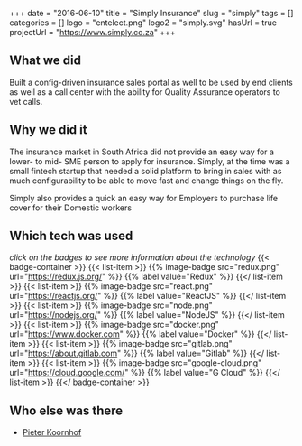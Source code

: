 +++ 
date = "2016-06-10"
title = "Simply Insurance"
slug = "simply" 
tags = []
categories = []
logo = "entelect.png"
logo2 = "simply.svg"
hasUrl = true
projectUrl = "https://www.simply.co.za"
+++
## What we did
Built a config-driven insurance sales portal as well to be used by end clients as well as a call center with the ability for Quality Assurance operators to vet calls.

## Why we did it
The insurance market in South Africa did not provide an easy way for a lower- to mid- SME person to apply for insurance. Simply, at the time was a small fintech startup that needed a solid platform to bring in sales with as much configurability to be able to move fast and change things on the fly.

Simply also provides a quick an easy way for Employers to purchase life cover for their Domestic workers

## Which tech was used
*click on the badges to see more information about the technology*
{{< badge-container >}}
  {{< list-item >}}
    {{% image-badge src="redux.png" url="https://redux.js.org/" %}}
    {{% label value="Redux" %}}
  {{</ list-item >}}
  {{< list-item >}}
    {{% image-badge src="react.png" url="https://reactjs.org/" %}}
    {{% label value="ReactJS" %}}
  {{</ list-item >}}
  {{< list-item >}}
    {{% image-badge src="node.png" url="https://nodejs.org/" %}}
    {{% label value="NodeJS" %}}
  {{</ list-item >}}
  {{< list-item >}}
    {{% image-badge src="docker.png" url="https://www.docker.com" %}}
    {{% label value="Docker" %}}
  {{</ list-item >}}
  {{< list-item >}}
    {{% image-badge src="gitlab.png" url="https://about.gitlab.com" %}}
    {{% label value="Gitlab" %}}
  {{</ list-item >}}
  {{< list-item >}}
    {{% image-badge src="google-cloud.png" url="https://cloud.google.com/" %}}
    {{% label value="G Cloud" %}}
  {{</ list-item >}}
{{</ badge-container >}}

## Who else was there
* [Pieter Koornhof](https://www.linkedin.com/in/pieterkoornhof/)
